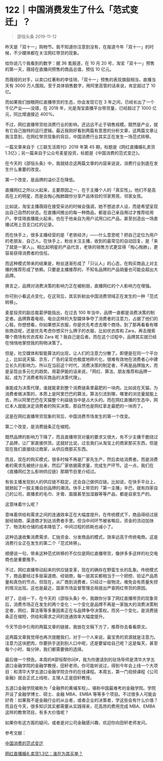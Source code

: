 # 122｜中国消费发生了什么「范式变迁」？
> 邵恒头条
2019-11-12

昨天是「双十一」购物节。我不知道你注意到没有，在报道今年「双十一」的时候，不少媒体都在关注网红带货的现象。

给你说几个我看到的数字：据 36 氪报道，在 10 月 20 号，淘宝「双十一」预售的第一天，薇娅在直播间预售的商品总值，预估 10 亿元。

而薇娅的对手，以卖口红著称的李佳琦，「双十一」预售的表现旗鼓相当，直播当天有 3000 万人围观。至于具体销售数字，用阿里高管的话来说，肯定超过了 10 亿。

而如果我们放眼网红直播带货的生态，你会发现它在 3 年之间，已经长出了一个千亿产业——没错，在 2018 年，光是淘宝直播平台带货量，已经超过了 1000 亿元，同比增速接近 400%。

不过，网红直播带货给消费行业的影响，还远远不止于销售规模。既然是产业，就有它自己独特的运行逻辑。最近我刚好看到两篇有意思的分析文章，这两篇文章让我注意到，在网红带货现象的背后，中国消费行业其实正在发生一场范式转移。

一篇文章来自于《三联生活周刊》2019 年第 45 期，标题是《网红直播婚礼卖货1.3亿》；另一篇来自于公众号麦星投资，标题是《中国消费的范式变迁》。

在今天的《邵恒头条》中，我就结合这两篇文章的内容来说说，消费行业到底在发生什么重要的改变。

第一个改变，是品牌的溢价正在降低。

直播网红之所以火起来，主要原因之一，在于主播个人的「真实性」。他们不是高高在上的明星，而是会掏心掏肺跟你分享产品体验的邻家男孩、邻家女孩。

比如说，淘宝主播薇娅在接受采访的时候会强调，她不想追求人设，而是希望呈现出自己自然的状态。在直播间推出的每一种商品，都是自己亲自用过才推荐给用户。李佳琦直播能火起来，也在于他亲自为用户试用口红产品，甚至创造出一场直播试用上百支口红的记录。

而在快手上，很多主播经营的是「老铁经济」——什么意思呢？把自己定位为用户的老朋友、自己人。在快手上，粉丝关注主播，收到的最常见的自动回复，是「来了就是一家人」。相比起明星的产品代言，老铁的销售方式更显得「掏心掏肺」，更容易获得消费者的信任。

而这种模式带来的结果是，粉丝逐渐形成了「只认人」的心态，在购买商品上对主播的推荐形成了依赖。只要是主播推荐的，不知名品牌的产品销量也可能会超出大品牌。

换言之，品牌对消费决策的影响力正在被削弱，直播网红的个人影响力在增强。

你可别小看这点变化，在这背后，其实折射出中国消费领域正在发生的一种「范式转移」。

麦星投资的副总裁葛伊能指出，在过去 100 年当中，品牌一直都是消费决策的制定者。品牌靠着电视、电台这样的大型媒体争夺了消费者的注意力，占据了他们的心智。你想想看，你如果想买衣服，你是优先考虑去哪个商场，到了那再看看有哪些商店呢，还是优先考虑你想买什么牌子的衣服，比如优衣库和 Zara，再去搜索哪个商场有优衣库和 Zara 呢？我自己是后者。而在这个过程中，品牌其实就已经在悄悄地掌控我的购物决策了。

但是，社交媒体和智能算法的出现，让人们的注意力分散了。即便是在同一个平台上，比如说天猫、京东，广告的呈现也极度地碎片化，很难有效地在消费者心中建立长久的影响力。所以在当前这个时代，消费决策的制定者，不再是品牌独大，而是呈现出多元化的趋势。用葛伊能的话来说，「网红、算法、朋友推荐和品牌一起，成为了消费者购买商品的决策代理」。

谁能成为决策代理，谁就能拿到整个消费链条里最肥的一块肉。比如说在天猫，为消费者做决策的，本质上是阿里巴巴的算法，算法引流到哪，哪里的浏览量就能上去，所以阿里巴巴在天猫整个利益链当中是占大头的。而在网红直播的生态中，网红本人就能决定消费者的购买决策，那自然也是网红拿走最肥的一块肉了。

这是在网红直播带货现象的背后，中国消费市场发生的第一个改变。

第二个改变，是消费链条正在缩短。

既然品牌的影响力下降了，而且直播带货对量的要求又很大，有不少主播干脆绕过了品牌，让厂家直接供货。这就好比说，过去我们从淘宝上的商家那买东西，但是现在我们直接绕过商家，从供应商那买东西。

而且，现在的购买模式，很多时候不再是厂家先生产，然后卖给消费者。而是消费者的需求先被统计出来，然后厂家依据需求量，完成生产环节。这一点，我们在《直播网红怎么影响供应链》那期节目里介绍过。

有些主播发现别人的供应链不稳定，还会自己做供应链。比如说，在快手平台上，就掀起了一股主播自创品牌的潮流。快手上带货的「第一主播」辛巴，就有四家自己的公司，直播卖的毛巾、牙膏、面膜甚至加湿器等等产品，都是自家生产的。

这意味着什么呢？

意味着供给和需求之间的连通效率正在大幅度提升。在传统模式下，商品得经过层层经销商、渠道商才到达消费者手里。但当中间环节被省略后，资金的流动加快了、物流和仓储的成本降低了，中间过程的损耗也减小了。

这种迅速收集消费需求、汇拢资金、分发商品的模式，效率远高于传统电商。这是消费行业正在发生的第二个「范式转移」。

顺便说一句，带来这种范式转移的不仅仅是网红直播带货，像拼多多这样的社交电商也是重要推手。

不过，网红直播带动起来的供应链变革，现在的确存在野蛮生长的乱象。传统模式下，商品要经过多层渠道商、经销商，每一层其实都相当于一个把控、验证产品质量和真伪的节点。但现在，从厂商到消费者，只经过一层物流，难免会有质量失控的情况出现。这也是最近，国家市场监督管理总局提出严查网红带货的原因。

好了，总结一下，在今天的《邵恒头条》中，我跟你分享了网红直播带货的现象背后，消费市场正在发生的两个变化：一个变化是品牌不再是一家独大的消费决策制定者，网红、算法等等多重因素正在与品牌争夺决策权。而另一个变化，是消费链条正在缩短，供给和需求之间的连通效率大幅度提升。

今天节目中引用的两篇文章的链接，我放在文稿下方了，推荐你去看看原文。

这两篇文章我觉得也再次提醒我们，对于一个人来说，最宝贵的资源就是注意力。注意力这块肥肉，你要拱手送到别人口中呢，还是要留给自己呢？这是每天，甚至每个小时、每分钟，我们都需要做的选择。

最后做一个预告。本周的#邵恒帮你问#，我为你邀请到的驻场导师是清华大学五道口金融学院的金融学教授，田轩老师。你可能听说过，得到今年会上线一个大项目：和清华大学五道口金融学院合作的在线课程。本周五，第一门视频课程《公司金融》就会正式上线啦，主理人正是田轩教授。

五道口金融学院被称为「金融界的黄埔军校」，堪称中国最难考的金融学院。学院开设了金融学博士、硕士、金融 MBA、EMBA 等等多个项目。不过很多人可能会好奇：如果我不是金融行业的从业者，或者企业的决策者，学这些会有什么价值？而且在今天，很多知识其实都需要从实践得来，花高昂的费用完成 MBA、EMBA 这样的教育项目，有多大价值呢？

如果你有这方面的疑问，或者是对公司金融感兴趣，欢迎你向田轩老师发问。

参考文献：

[中国消费的范式变迁](https://mp.weixin.qq.com/s/0dVNQNxDINXWNKRecn3vPQ)

[网红直播婚礼卖货1.3亿：谁在为其买单？](https://mp.weixin.qq.com/s/8MWqch_jT8y8yGyOvt4aVQ)